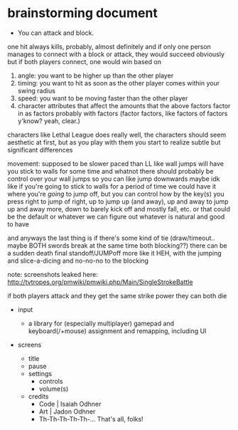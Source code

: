 
# brainstorming document

* You can attack and block.

one hit always kills, probably, almost definitely
and if only one person manages to connect with a block or attack, they would succeed obviously
but if both players connect, one would win based on

1. angle: you want to be higher up than the other player
2. timing: you want to hit as soon as the other player comes within your swing radius
3. speed: you want to be moving faster than the other player
4. character attributes that affect the amounts that the above factors factor in as factors probably with factors (factor factors, like factors of factors y'know? yeah, clear.)

characters like Lethal League does really well,
the characters should seem aesthetic at first,
but as you play with them you start to realize subtle but significant differences

movement: supposed to be slower paced than LL
like wall jumps will have you stick to walls for some time and whatnot
there should probably be control over your wall jumps so you can like jump downwards maybe idk
like if you're going to stick to walls for a period of time we could have it where you're *going* to jump off,
but you can control how by the key(s) you press
right to jump of right, up to jump up (and away), up and away to jump up and away more, down to barely kick off and mostly fall, etc. or that could be the default or whatever
we can figure out whatever is natural and good to have

and anyways the last thing is if there's some kind of tie (draw/timeout.. maybe BOTH swords break at the same time both blocking??)
there can be a sudden death final standoff/JUMPoff more like it HEH, with the jumping and slice-a-dicing and no-no-no to the blocking

note: screenshots leaked here: http://tvtropes.org/pmwiki/pmwiki.php/Main/SingleStrokeBattle

if both players attack and they get the same strike power they can both die

* input
	* a library for (especially multiplayer) gamepad and keyboard(/+mouse) assignment and remapping, including UI

* screens
	* title
	* pause
	* settings
		* controls
		* volume(s)
	* credits
		* Code | Isaiah Odhner
		*  Art | Jadon Odhner
		* Th-Th-Th-Th-Th-... That's all, folks!

